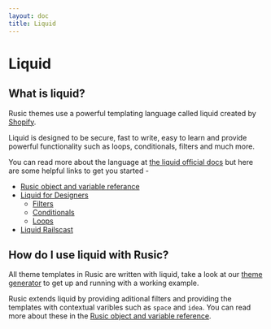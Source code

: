 ```yaml
---
layout: doc
title: Liquid
---
```


# Liquid

## What is liquid?

Rusic themes use a powerful templating language called liquid created by [Shopify](http://shopify.com).

Liquid is designed to be secure, fast to write, easy to learn and provide powerful functionality such as
loops, conditionals, filters and much more.

You can read more about the language at [the liquid official docs](https://github.com/Shopify/liquid/wiki) but here are some helpful
links to get you started -

- [Rusic object and variable referance](/themes/object-and-variable-reference/)
- [Liquid for Designers](https://github.com/Shopify/liquid/wiki/Liquid-for-Designers)
  - [Filters](https://github.com/Shopify/liquid/wiki/Liquid-for-Designers#standard-filters)
  - [Conditionals](https://github.com/Shopify/liquid/wiki/Liquid-for-Designers#if--else)
  - [Loops](https://github.com/Shopify/liquid/wiki/Liquid-for-Designers#for-loops)
- [Liquid Railscast](http://railscasts.com/episodes/118-liquid)

## How do I use liquid with Rusic?

All theme templates in Rusic are written with liquid, take a look at our [theme generator](http://github.com/rusic/generator-rusic-theme) to
get up and running with a working example.

Rusic extends liquid by providing aditional filters and providing the templates with contextual varibles such as `space` and `idea`. You
can read more about these in the [Rusic object and variable reference](/themes/object-and-variable-reference/).
